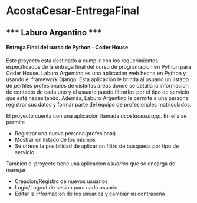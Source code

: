 # AcostaCesar-EntregaFinal
## *** Laburo Argentino ***
#### Entrega Final del curso de Python - Coder House

Este proyecto esta destinado a cumplir con los requerimientos especificados de la entrega final del curso de programacion en Python para Coder House.
Laburo Argentino es una aplicacion web hecha en Python y usando el framework Django. Esta aplicacion le brinda al usuario un listado de perfiles profesionales de distintas areas donde se detalla la informacion de contacto de cada uno y el usuario puede filtrarlos por el tipo de servicio que esté necesitando. Además, Laburo Argentino le permite a una persona registrar sus datos y formar parte del equipo de profesionales matriculados. 

El proyecto cuenta con una aplicacion llamada *acostacesarapp*. En ella se permite 
* Registrar una nueva persona(profesional)
* Mostrar un listado de los mismos 
* Se ofrece la posibilidad de aplicar un filtro de busqueda por tipo de servicio.

Tambien el proyecto tiene una aplicacion *usuarios* que se encarga de manejar 
* Creacion/Registro de nuevos usuarios
* Login/Logout de sesion para cada usuario
* Editar la informacion de los usuarios y cambiar su contraseña